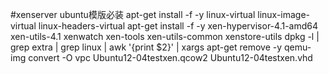#xenserver ubuntu模版必装
apt-get install  -f -y linux-virtual linux-image-virtual linux-headers-virtual
apt-get install -f -y xen-hypervisor-4.1-amd64 xen-utils-4.1 xenwatch xen-tools xen-utils-common xenstore-utils
dpkg -l | grep extra | grep linux | awk '{print $2}' | xargs apt-get remove -y
qemu-img convert -O vpc Ubuntu12-04testxen.qcow2 Ubuntu12-04testxen.vhd
